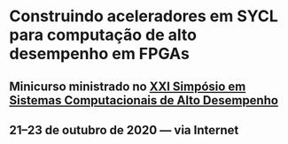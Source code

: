 # Construindo aceleradores em SYCL para computação de alto desempenho em FPGAs
## Minicurso ministrado no [XXI Simpósio em Sistemas Computacionais de Alto Desempenho](http://wscad.sbc.org.br/2020/)
## 21–23 de outubro de 2020 — via Internet
